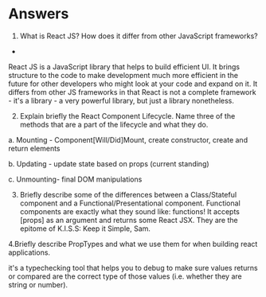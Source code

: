 # Answers
 
 1. What is React JS? How does it differ from other JavaScript frameworks?
-
React JS is a JavaScript library that helps to build efficient UI. It brings structure to the code to make development much more efficient in the future for other developers who might look at your code and expand on it. It differs from other JS frameworks in that React is not a complete framework - it's a library - a very powerful library, but just a library nonetheless. 
 
 2. Explain briefly the React Component Lifecycle. Name three of the methods that are a part of the lifecycle and what they do.
 
a. Mounting - Component[Will/Did]Mount, create constructor, create and return elements

b. Updating - update state based on props (current standing)

c. Unmounting- final DOM manipulations
 
 3. Briefly describe some of the differences between a Class/Stateful component and a Functional/Presentational component.
Functional components are exactly what they sound like:  functions! It accepts [props] as an argument and returns some React JSX. They are the epitome of K.I.S.S:  Keep it Simple, Sam. 

4.Briefly describe PropTypes and what we use them for when building react applications.

it's a typechecking tool that helps you to debug to make sure values returns or compared are the correct type of those values (i.e. whether they are string or number).